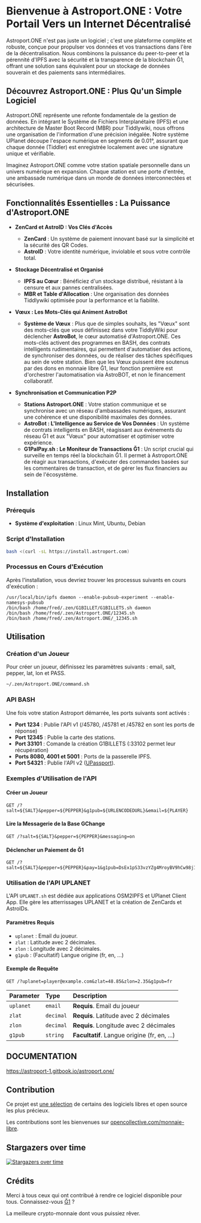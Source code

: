 # Bienvenue à Astroport.ONE : Votre Portail Vers un Internet Décentralisé

Astroport.ONE n'est pas juste un logiciel ; c'est une plateforme complète et robuste, conçue pour propulser vos données et vos transactions dans l'ère de la décentralisation. Nous combinons la puissance du peer-to-peer et la pérennité d'IPFS avec la sécurité et la transparence de la blockchain Ğ1, offrant une solution sans équivalent pour un stockage de données souverain et des paiements sans intermédiaires.

## Découvrez Astroport.ONE : Plus Qu'un Simple Logiciel

Astroport.ONE représente une refonte fondamentale de la gestion de données. En intégrant le Système de Fichiers Interplanétaire (IPFS) et une architecture de Master Boot Record (MBR) pour Tiddlywiki, nous offrons une organisation de l'information d'une précision inégalée. Notre système UPlanet découpe l'espace numérique en segments de 0.01°, assurant que chaque donnée (Tiddler) est enregistrée localement avec une signature unique et vérifiable.

Imaginez Astroport.ONE comme votre station spatiale personnelle dans un univers numérique en expansion. Chaque station est une porte d'entrée, une ambassade numérique dans un monde de données interconnectées et sécurisées.

## Fonctionnalités Essentielles : La Puissance d'Astroport.ONE

*   **ZenCard et AstroID : Vos Clés d'Accès**

    *   **ZenCard** : Un système de paiement innovant basé sur la simplicité et la sécurité des QR Codes.
    *   **AstroID** : Votre identité numérique, inviolable et sous votre contrôle total.

*   **Stockage Décentralisé et Organisé**

    *   **IPFS au Cœur** : Bénéficiez d'un stockage distribué, résistant à la censure et aux pannes centralisées.
    *   **MBR et Table d'Allocation** : Une organisation des données Tiddlywiki optimisée pour la performance et la fiabilité.

*   **Vœux : Les Mots-Clés qui Animent AstroBot**

    *   **Système de Vœux** :  Plus que de simples souhaits, les "Vœux" sont des mots-clés que *vous* définissez dans votre TiddlyWiki pour déclencher **AstroBot**, le cœur automatisé d'Astroport.ONE. Ces mots-clés activent des programmes en BASH, des contrats intelligents rudimentaires, qui permettent d'automatiser des actions, de synchroniser des données, ou de réaliser des tâches spécifiques au sein de votre station. Bien que les Vœux puissent être soutenus par des dons en monnaie libre Ğ1, leur fonction première est d'orchestrer l'automatisation via AstroBOT, et non le financement collaboratif.

*   **Synchronisation et Communication P2P**

    *   **Stations Astroport.ONE** : Votre station communique et se synchronise avec un réseau d'ambassades numériques, assurant une cohérence et une disponibilité maximales des données.
    *   **AstroBot : L'Intelligence au Service de Vos Données** : Un système de contrats intelligents en BASH, réagissant aux événements du réseau Ğ1 et aux "Vœux" pour automatiser et optimiser votre expérience.
    *   **G1PalPay.sh : Le Moniteur de Transactions Ğ1** : Un script crucial qui surveille en temps réel la blockchain Ğ1. Il permet à Astroport.ONE de réagir aux transactions, d'exécuter des commandes basées sur les commentaires de transaction, et de gérer les flux financiers au sein de l'écosystème.

## Installation

### Prérequis

- **Système d'exploitation** : Linux Mint, Ubuntu, Debian

### Script d'Installation

```bash
bash <(curl -sL https://install.astroport.com)
```

### Processus en Cours d'Exécution

Après l'installation, vous devriez trouver les processus suivants en cours d'exécution :

```
/usr/local/bin/ipfs daemon --enable-pubsub-experiment --enable-namesys-pubsub
/bin/bash /home/fred/.zen/G1BILLET/G1BILLETS.sh daemon
/bin/bash /home/fred/.zen/Astroport.ONE/12345.sh
/bin/bash /home/fred/.zen/Astroport.ONE/_12345.sh
```

## Utilisation

### Création d'un Joueur

Pour créer un joueur, définissez les paramètres suivants : email, salt, pepper, lat, lon et PASS.

```bash
~/.zen/Astroport.ONE/command.sh
```

### API BASH

Une fois votre station Astroport démarrée, les ports suivants sont activés :

- **Port 1234** : Publie l'API v1 (/45780, /45781 et /45782 en sont les ports de réponse)
- **Port 12345** : Publie la carte des stations.
- **Port 33101** : Comande la création G1BILLETS (:33102 permet leur récupération)
- **Ports 8080, 4001 et 5001** : Ports de la passerelle IPFS.
- **Port 54321** : Publie l'API v2 ([UPassport](https://github.com/papiche/UPassport/)).

### Exemples d'Utilisation de l'API

#### Créer un Joueur

```http
GET /?salt=${SALT}&pepper=${PEPPER}&g1pub=${URLENCODEDURL}&email=${PLAYER}
```

#### Lire la Messagerie de la Base GChange

```http
GET /?salt=${SALT}&pepper=${PEPPER}&messaging=on
```

#### Déclencher un Paiement de Ğ1

```http
GET /?salt=${SALT}&pepper=${PEPPER}&pay=1&g1pub=DsEx1pS33vzYZg4MroyBV9hCw98j1gtHEhwiZ5tK7ech
```

### Utilisation de l'API UPLANET

L'API `UPLANET.sh` est dédiée aux applications OSM2IPFS et UPlanet Client App. Elle gère les atterrissages UPLANET et la création de ZenCards et AstroIDs.

#### Paramètres Requis

- `uplanet` : Email du joueur.
- `zlat` : Latitude avec 2 décimales.
- `zlon` : Longitude avec 2 décimales.
- `g1pub` : (Facultatif) Langue origine (fr, en, ...)

#### Exemple de Requête

```http
GET /?uplanet=player@example.com&zlat=48.85&zlon=2.35&g1pub=fr
```

| Parameter | Type     | Description                       |
| :-------- | :------- | :-------------------------------- |
| `uplanet` | `email`  | **Requis**. Email du joueur       |
| `zlat`    | `decimal`| **Requis**. Latitude avec 2 décimales |
| `zlon`    | `decimal`| **Requis**. Longitude avec 2 décimales |
| `g1pub`   | `string` | **Facultatif**. Langue origine (fr, en, ...) |

## DOCUMENTATION

https://astroport-1.gitbook.io/astroport.one/

## Contribution

Ce projet est [une sélection](https://github.com/papiche/Astroport.solo) de certains des logiciels libres et open source les plus précieux.

Les contributions sont les bienvenues sur [opencollective.com/monnaie-libre](https://opencollective.com/monnaie-libre#category-BUDGET).

## Stargazers over time

[![Stargazers over time](https://starchart.cc/papiche/Astroport.ONE.svg)](https://starchart.cc/papiche/Astroport.ONE)

## Crédits

Merci à tous ceux qui ont contribué à rendre ce logiciel disponible pour tous. Connaissez-vous [Ğ1](https://monnaie-libre.fr) ?

La meilleure crypto-monnaie dont vous puissiez rêver.
